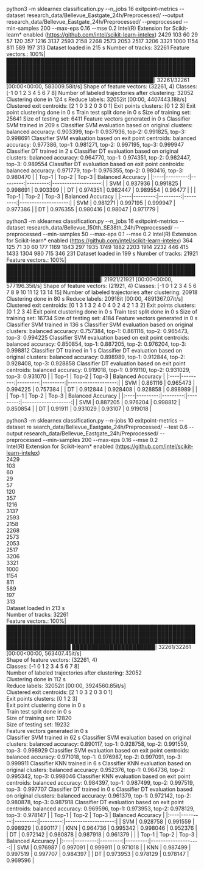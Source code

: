 python3 -m sklearnex classification.py --n_jobs 16 exitpoint-metrics --dataset research_data/Bellevue_Eastgate_24h/Preprocessed/ --output research_data/Bellevue_Eastgate_24h/Preprocessed/ --preprocessed --min-samples 200 --max-eps 0.16 --mse 0.2
Intel(R) Extension for Scikit-learn* enabled (https://github.com/intel/scikit-learn-intelex)
2429
103
60
29
57
120
357
1216
3137
2593
2158
2268
2573
2053
2517
3206
3321
1000
1154
811
589
197
313
Dataset loaded in 215 s
Number of tracks: 32261
Feature vectors.: 100%|█████████████████████████████████████████████████████████████████████████████████████████████████████████████████████████████████████████████████████████████████████████████████████████████| 32261/32261 [00:00<00:00, 583009.58it/s]
Shape of feature vectors: (32261, 4)
Classes: [-1  0  1  2  3  4  5  6  7  8]
Number of labeled trajectories after clustering: 32052
Clustering done in 124 s
Reduce labels: 32052it [00:00, 4407443.18it/s]
Clustered exit centroids: [2 1 0 3 2 0 3 0 1]
Exit points clusters: [0 1 2 3]
Exit point clustering done in 0 s
Train test split done in 0 s
Size of training set: 25641
Size of testing set: 6411
Feature vectors generated in 0 s
Classifier SVM trained in 209 s
Classifier SVM evaluation based on original clusters: balanced accuracy: 0.903399, top-1: 0.937936, top-2: 0.991825, top-3: 0.998691
Classifier SVM evaluation based on exit point centroids: balanced accuracy: 0.977386, top-1: 0.981271, top-2: 0.997195, top-3: 0.999947
Classifier DT trained in 2 s
Classifier DT evaluation based on original clusters: balanced accuracy: 0.964770, top-1: 0.974351, top-2: 0.982447, top-3: 0.989554
Classifier DT evaluation based on exit point centroids: balanced accuracy: 0.971779, top-1: 0.976355, top-2: 0.980416, top-3: 0.980470
|     |    Top-1 |    Top-2 |    Top-3 |   Balanced Accuracy |
|:----|---------:|---------:|---------:|--------------------:|
| SVM | 0.937936 | 0.991825 | 0.998691 |            0.903399 |
| DT  | 0.974351 | 0.982447 | 0.989554 |            0.96477  |
|     |    Top-1 |    Top-2 |    Top-3 |   Balanced Accuracy |
|:----|---------:|---------:|---------:|--------------------:|
| SVM | 0.981271 | 0.997195 | 0.999947 |            0.977386 |
| DT  | 0.976355 | 0.980416 | 0.98047  |            0.971779 |

python3 -m sklearnex classification.py --n_jobs 16 exitpoint-metrics --dataset research_data/Bellevue_150th_SE38th_24h/Preprocessed/ --preprocessed --min-samples 50 --max-eps 0.1 --mse 0.2
Intel(R) Extension for Scikit-learn* enabled (https://github.com/intel/scikit-learn-intelex)
364
125
71
30
60
177
1169
1843
297
1935
1749
1882
2203
1914
2232
446
415
1433
1304
980
715
346
231
Dataset loaded in 199 s
Number of tracks: 21921
Feature vectors.: 100%|█████████████████████████████████████████████████████████████████████████████████████████████████████████████████████████████| 21921/21921 [00:00<00:00, 577196.35it/s]
Shape of feature vectors: (21921, 4)
Classes: [-1  0  1  2  3  4  5  6  7  8  9 10 11 12 13 14 15]
Number of labeled trajectories after clustering: 20918
Clustering done in 80 s
Reduce labels: 20918it [00:00, 4891367.07it/s]
Clustered exit centroids: [0 1 3 1 3 2 4 0 4 0 2 4 2 1 3 2]
Exit points clusters: [0 1 2 3 4]
Exit point clustering done in 0 s
Train test split done in 0 s
Size of training set: 16734
Size of testing set: 4184
Feature vectors generated in 0 s
Classifier SVM trained in 136 s
Classifier SVM evaluation based on original clusters: balanced accuracy: 0.757384, top-1: 0.861116, top-2: 0.965473, top-3: 0.994225
Classifier SVM evaluation based on exit point centroids: balanced accuracy: 0.850854, top-1: 0.887205, top-2: 0.976204, top-3: 0.998812
Classifier DT trained in 1 s
Classifier DT evaluation based on original clusters: balanced accuracy: 0.898989, top-1: 0.912844, top-2: 0.928408, top-3: 0.928858
Classifier DT evaluation based on exit point centroids: balanced accuracy: 0.919018, top-1: 0.919110, top-2: 0.931029, top-3: 0.931070
|     |    Top-1 |    Top-2 |    Top-3 |   Balanced Accuracy |
|:----|---------:|---------:|---------:|--------------------:|
| SVM | 0.861116 | 0.965473 | 0.994225 |            0.757384 |
| DT  | 0.912844 | 0.928408 | 0.928858 |            0.898989 |
|     |    Top-1 |    Top-2 |    Top-3 |   Balanced Accuracy |
|:----|---------:|---------:|---------:|--------------------:|
| SVM | 0.887205 | 0.976204 | 0.998812 |            0.850854 |
| DT  | 0.91911  | 0.931029 | 0.93107  |            0.919018 |

python3 -m sklearnex classification.py --n-jobs 10 exitpoint-metrics --dataset re
search_data/Bellevue_Eastgate_24h/Preprocessed/ --test 0.6 --output research_data/Bellevue_Eastgate_24h/Preprocessed/ --preprocessed --min-samples 200 --max-eps 0.16 --mse 0.2               
Intel(R) Extension for Scikit-learn* enabled (https://github.com/intel/scikit-learn-intelex)                                                                                                  
2429                                                                                                                                                                                          
103                                                                                                                                                                                           
60                                                                                                                                                                                            
29                                                                                                                                                                                            
57                                                                                                                                                                                            
120                                                                                                                                                                                           
357                                                                                                                                                                                           
1216                                                                                                                                                                                          
3137                                                                                                                                                                                          
2593                                                                                                                                                                                          
2158                                                                                                                                                                                          
2268                                                                                                                                                                                          
2573                                                                                                                                                                                          
2053                                                                                                                                                                                          
2517                                                                                                                                                                                          
3206                                                                                                                                                                                          
3321                                                                                                                                                                                          
1000                                                                                                                                                                                          
1154                                                                                                                                                                                          
811                                                                                                                                                                                           
589                                                                                                                                                                                           
197                                                                                                                                                                                           
313                                                                                                                                                                                           
Dataset loaded in 213 s                                                                                                                                                                       
Number of tracks: 32261                                                                                                                                                                       
Feature vectors.: 100%|███████████████████████████████████████████████████████████████████████████████████████████████████████████████████████████████████████████████████████████████████████
██████████████████████| 32261/32261 [00:00<00:00, 563407.45it/s]                                                                                                                              
Shape of feature vectors: (32261, 4)                                                                                                                                                          
Classes: [-1  0  1  2  3  4  5  6  7  8]                                                                                                                                                      
Number of labeled trajectories after clustering: 32052                                                                                                                                        
Clustering done in 112 s                                                                                                                                                                      
Reduce labels: 32052it [00:00, 3924560.85it/s]                                                                                                                                                
Clustered exit centroids: [2 1 0 3 2 0 3 0 1]                                                                                                                                                 
Exit points clusters: [0 1 2 3]                                                                                                                                                               
Exit point clustering done in 0 s                                                                                                                                                             
Train test split done in 0 s                                                                                                                                                                  
Size of training set: 12820                                                                                                                                                                   
Size of testing set: 19232                                                                                                                                                                    
Feature vectors generated in 0 s                                                             
Classifier SVM trained in 62 s
Classifier SVM evaluation based on original clusters: balanced accuracy: 0.890117, top-1: 0.928758, top-2: 0.991559, top-3: 0.998929
Classifier SVM evaluation based on exit point centroids: balanced accuracy: 0.971018, top-1: 0.976987, top-2: 0.997091, top-3: 0.999911
Classifier KNN trained in 6 s
Classifier KNN evaluation based on original clusters: balanced accuracy: 0.952376, top-1: 0.964736, top-2: 0.995342, top-3: 0.998046
Classifier KNN evaluation based on exit point centroids: balanced accuracy: 0.984397, top-1: 0.987499, top-2: 0.997519, top-3: 0.997707
Classifier DT trained in 0 s
Classifier DT evaluation based on original clusters: balanced accuracy: 0.961379, top-1: 0.972142, top-2: 0.980878, top-3: 0.987918
Classifier DT evaluation based on exit point centroids: balanced accuracy: 0.969596, top-1: 0.973953, top-2: 0.978129, top-3: 0.978147
|     |    Top-1 |    Top-2 |    Top-3 |   Balanced Accuracy |
|:----|---------:|---------:|---------:|--------------------:|
| SVM | 0.928758 | 0.991559 | 0.998929 |            0.890117 |
| KNN | 0.964736 | 0.995342 | 0.998046 |            0.952376 |
| DT  | 0.972142 | 0.980878 | 0.987918 |            0.961379 |
|     |    Top-1 |    Top-2 |    Top-3 |   Balanced Accuracy |
|:----|---------:|---------:|---------:|--------------------:|
| SVM | 0.976987 | 0.997091 | 0.999911 |            0.971018 |
| KNN | 0.987499 | 0.997519 | 0.997707 |            0.984397 |
| DT  | 0.973953 | 0.978129 | 0.978147 |            0.969596 |
